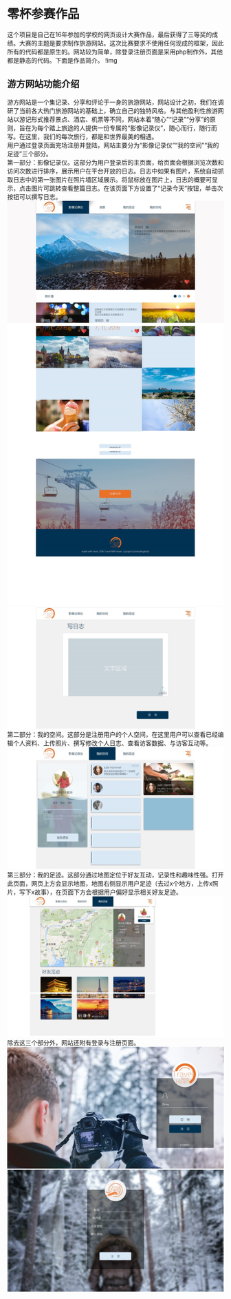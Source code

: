 # 零杯参赛作品
这个项目是自己在16年参加的学校的网页设计大赛作品，最后获得了三等奖的成绩。大赛的主题是要求制作旅游网站。这次比赛要求不使用任何现成的框架，因此所有的代码都是原生的。网站较为简单，除登录注册页面是采用php制作外，其他都是静态的代码。下面是作品简介。
!img

## 游方网站功能介绍
游方网站是一个集记录、分享和评论于一身的旅游网站，网站设计之初，我们在调研了当前各大热门旅游网站的基础上，确立自己的独特风格。与其他盈利性旅游网站以游记形式推荐景点、酒店、机票等不同，网站本着“随心”“记录”“分享”的原则，旨在为每个踏上旅途的人提供一份专属的“影像记录仪”，随心而行，随行而写。在这里，我们的每次旅行，都是和世界最美的相遇。  
用户通过登录页面完场注册并登陆，网站主要分为“影像记录仪”“我的空间”“我的足迹”三个部分。  
第一部分：影像记录仪。这部分为用户登录后的主页面，给页面会根据浏览次数和访问次数进行排序，展示用户在平台开放的日志。日志中如果有图片，系统自动抓取日志中的第一张图片在照片墙区域展示。将鼠标放在图片上，日志的概要可显示，点击图片可跳转查看整篇日志。在该页面下方设置了“记录今天”按钮，单击次按钮可以撰写日志。
![image](./summary/1.jpg)
![image](./summary/2.jpg)
第二部分：我的空间。这部分是注册用户的个人空间，在这里用户可以查看已经编辑个人资料、上传照片、撰写修改个人日志、查看访客数据、与访客互动等。
![image](./summary/3.jpg)
第三部分：我的足迹。这部分通过地图定位于好友互动，记录性和趣味性强。打开此页面，网页上方会显示地图，地图右侧显示用户足迹（去过x个地方，上传x照片，写下x故事），在页面下方会根据用户偏好显示相关好友足迹。
![image](./summary/4.jpg)
除去这三个部分外，网站还附有登录与注册页面。
![image](./summary/5.jpg)
 ![image](./summary/6.jpg)
